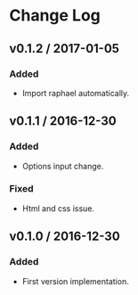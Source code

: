 # Change Log

## v0.1.2 / 2017-01-05
### Added
- Import raphael automatically.

## v0.1.1 / 2016-12-30
### Added
- Options input change.
### Fixed
- Html and css issue.

## v0.1.0 / 2016-12-30
### Added
- First version implementation.

